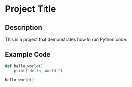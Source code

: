 # Project Title

## Description
This is a project that demonstrates how to run Python code.

## Example Code
```python
def hello_world():
    print("Hello, World!")

hello_world()
